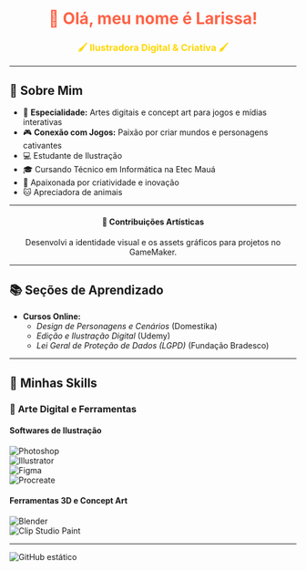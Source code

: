 <h1 align="center"> <span style="color: #FF6347;"> 🎨 Olá, meu nome é Larissa!</span> </h1>
<h3 align="center"> <span style="color: #FFD700;">🖌️ Ilustradora Digital & Criativa 🖌️</span> </h3>
 
---
 
## 🐾 Sobre Mim  
 
- 🌟 **Especialidade:** Artes digitais e concept art para jogos e mídias interativas  
- 🎮 **Conexão com Jogos:** Paixão por criar mundos e personagens cativantes  
- 💻 Estudante de Ilustração  
- 🎓 Cursando Técnico em Informática na Etec Mauá  
- 🌱 Apaixonada por criatividade e inovação  
- 🐱 Apreciadora de animais  
 
---
 
<h4 align="center"> 🎨 Contribuições Artísticas </h4>  
<div align="center"> Desenvolvi a identidade visual e os assets gráficos para projetos no GameMaker. </div>  
 
---
 
## 📚 **Seções de Aprendizado**  
 
- **Cursos Online:**  
  - *Design de Personagens e Cenários* (Domestika)  
  - *Edição e Ilustração Digital* (Udemy)   
  - *Lei Geral de Proteção de Dados (LGPD)* (Fundação Bradesco)  
 
 
---
 
## 🚀 **Minhas Skills**  
 
### 🎨 **Arte Digital e Ferramentas**  
 
#### **Softwares de Ilustração**  
![Photoshop](https://img.shields.io/badge/-Photoshop-31A8FF?style=for-the-badge&logo=adobe-photoshop&logoColor=white)  
![Illustrator](https://img.shields.io/badge/-Illustrator-FF9A00?style=for-the-badge&logo=adobe-illustrator&logoColor=white)  
![Figma](https://img.shields.io/badge/-Figma-F24E1E?style=for-the-badge&logo=figma&logoColor=white)  
![Procreate](https://img.shields.io/badge/-Procreate-1B1B1B?style=for-the-badge&logo=procreate&logoColor=white)  
 
#### **Ferramentas 3D e Concept Art**  
![Blender](https://img.shields.io/badge/-Blender-F5792A?style=for-the-badge&logo=blender&logoColor=white)  
![Clip Studio Paint](https://img.shields.io/badge/-Clip%20Studio%20Paint-08AFEC?style=for-the-badge&logo=clip-studio-paint&logoColor=white)  
 
---
 
<img src="https://img.shields.io/static/v1?label=Overview&message=Larissa%20Santos&color=FF69B4&style=for-the-badge&logo=GitHub" alt="GitHub estático">  
